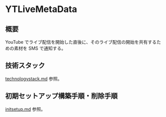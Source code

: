 # YTLiveMetaData

## 概要

YouTube でライブ配信を開始した直後に、そのライブ配信の開始を共有するための素材を SMS で通知する。

## 技術スタック

[technologystack.md](technologystack.md) 参照。

## 初期セットアップ構築手順・削除手順

[initsetup.md](initsetup.md) 参照。
